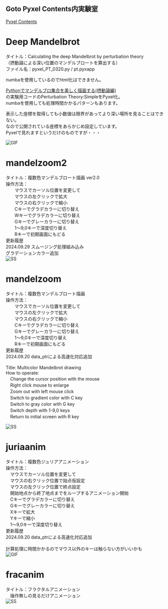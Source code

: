 ## Goto Pyxel Contents内実験室
[Pyxel Contents](https://sanbunnoichi1962.web.fc2.com/pyxel_contents.html)

# Deep Mandelbrot
タイトル：Calculating the deep Mandelbrot by perturbation theory  
（摂動論による深い位置のマンデルブロートを算出する）  
ファイル名：pyxel_PT_0320.py / pt.pyxapp  

numbaを使用しているのでhtml化はできません。  
  
[Pythonでマンデルブロ集合を美しく描画する(摂動論編)](https://qiita.com/T-STAR/items/2ef76940f181acbc90f8)  
の実験用コードのPerturbation Theory:SimpleをPyxel化。  
numbaを使用しても処理時間かかるパターンもあります。  
  
表示した座標を取得しても小数値は限界があってより深い場所を見ることはできない。  
なので公開されている座標をあらかじめ設定しています。  
Pyxelで見れますというだけのものですが・・・  

![GIF](PT_SimpleBack.gif)

# mandelzoom2
タイトル：複数色マンデルブロート描画 ver2.0<BR>
操作方法：<BR>
　　マウスでカーソル位置を変更して<BR>
　　マウスの左クリックで拡大<BR>
　　マウスの右クリックで縮小<BR>
　　Cキーでグラデカラーに切り替え<BR>
　　Wキーでグラデカラーに切り替え<BR>
　　Gキーでグレーカラーに切り替え<BR>
　　1～9,0キーで深度切り替え<BR>
　　Rキーで初期画面にもどる<BR>
更新履歴  
2024.09.29 スムージング処理組み込み  
           グラデーションカラー追加  
![SS](mandelzoom2.png)

# mandelzoom
タイトル：複数色マンデルブロート描画<BR>
操作方法：<BR>
　　マウスでカーソル位置を変更して<BR>
　　マウスの左クリックで拡大<BR>
　　マウスの右クリックで縮小<BR>
　　Cキーでグラデカラーに切り替え<BR>
　　Gキーでグレーカラーに切り替え<BR>
　　1～9,0キーで深度切り替え<BR>
　　Rキーで初期画面にもどる<BR>
更新履歴  
2024.09.20 data_ptrによる高速化対応追加  
<BR>
Title: Multicolor Mandelbrot drawing  
How to operate:  
　Change the cursor position with the mouse  
　Right click mouse to enlarge  
　Zoom out with left mouse click  
　Switch to gradient color with C key  
　Switch to gray color with G key  
　Switch depth with 1-9,0 keys  
　Return to initial screen with R key  

![SS](mandelzoom.gif)

# juriaanim
タイトル：複数色ジュリアアニメーション  
操作方法：<BR>
　マウスでカーソル位置を変更して<BR>
　マウスの右クリック位置で始点仮設定<BR>
　マウスの左クリック位置で終点設定<BR>
　開始地点から終了地点までをループするアニメーション開始<BR>
　Cキーでグラデカラーに切り替え<BR>
　Gキーでグレーカラーに切り替え<BR>
　Xキーで拡大<BR>
　Yキーで縮小<BR>
　1～9,0キーで深度切り替え<BR>
更新履歴  
2024.09.20 data_ptrによる高速化対応追加  
<BR>
計算処理に時間かかるのでマウス以外のキーは触らない方がいいかも<BR>
![GIF](juriaanim.gif)

# fracanim
タイトル：フラクタルアニメーション  
　操作無しの見るだけアニメーション<BR>
![SS](fracanim.gif)
